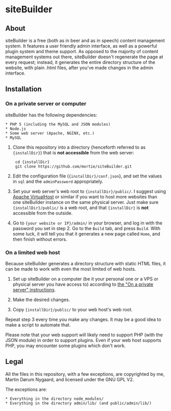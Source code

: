 # siteBuilder

## About
siteBuilder is a free (both as in beer and as in speech) content management system. It features a user friendly admin interface, as well as a powerful plugin system and theme support. As opposed to the majority of content management systems out there, siteBuilder doesn't regenerate the page at every request; instead, it generates the entire directory structure of the website, with plain .html files, after you've made changes in the admin interface.

## Installation

### On a private server or computer
siteBuilder has the following dependencies:

    * PHP 5 (including the MySQL and JSON modules)
	* Node.js
	* Some web server (Apache, NGINX, etc.)
	* MySQL

1. Clone this repository into a directory (henceforth referred to as `{installDir}`) that is **not accessible** from the web server:

        cd {installDir}
        git clone https://github.com/mortie/siteBuilder.git

2. Edit the configuration file (`{installDir}/conf.json`}, and set the values in `sql` and the `adminPassword` appropriately.

3. Set your web server's web root to `{installDir}/public/`. I suggest using [Apache VirtualHost](https://httpd.apache.org/docs/2.2/vhosts/index.html) or similar if you want to host more websites than one siteBuilder instance on the same physical server. Just make sure `{installDir}/public/` is a web root, and that `{installDir}` is **not** accessible from the outside.

4. Go to `{your website or IP}/admin/` in your browser, and log in with the password you set in step 2. Go to the `Build` tab, and press `Build`. With some luck, it will tell you that it generates a new page called `Home`, and then finish without errors.

### On a limited web host
Because siteBuilder generates a directory structure with static HTML files, it can be made to work with even the most limited of web hosts.

1. Set up siteBuilder on a computer (be it your personal one or a VPS or physical server you have access to) according to [the "On a private server" instructions](https://github.com/mortie/siteBuilder#on-a-private-server-or-computer).

2. Make the desired changes.

3. Copy `{installDir}/public/` to your web host's web root.

Repeat step 3 every time you make any changes. It may be a good idea to make a script to automate that.

Please note that your web support will likely need to support PHP (with the JSON module) in order to support plugins. Even if your web host supports PHP, you may encounter some plugins which don't work.

## Legal
All the files in this repository, with a few exceptions, are copyrighted by me, Martin Dørum Nygaard, and licensed under the GNU GPL V2.

The exceptions are:

	* Everything in the directory node_modules/
	* Everything in the directory admin/lib/ (and public/admin/lib/)

